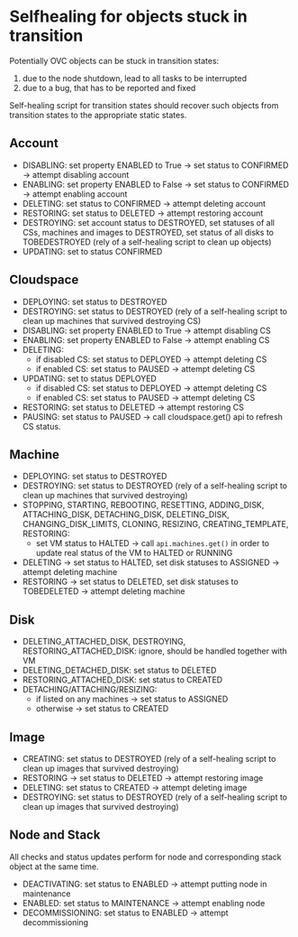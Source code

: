 # Selfhealing for objects stuck in transition

Potentially OVC objects can be stuck in transition states:

1. due to the node shutdown, lead to all tasks to be interrupted
2. due to a bug, that has to be reported and fixed

Self-healing script for transition states should recover such objects from transition states to the appropriate static states.

## Account

* DISABLING: set property ENABLED to True -> set status to CONFIRMED -> attempt disabling account
* ENABLING: set property ENABLED to False -> set status to CONFIRMED -> attempt enabling account
* DELETING: set status to CONFIRMED -> attempt deleting account
* RESTORING: set status to DELETED -> attempt restoring account
* DESTROYING: set account status to DESTROYED, set statuses of all CSs, machines and images to DESTROYED, set status of all disks to TOBEDESTROYED (rely of a self-healing script to clean up objects)
* UPDATING: set to status CONFIRMED

## Cloudspace

* DEPLOYING: set status to DESTROYED
* DESTROYING: set status to DESTROYED (rely of a self-healing script to clean up machines that survived destroying CS)
* DISABLING: set property ENABLED to True -> attempt disabling CS
* ENABLING: set property ENABLED to False -> attempt enabling CS
* DELETING: 
    * if disabled CS: set status to DEPLOYED -> attempt deleting CS
    * if enabled CS: set status to PAUSED -> attempt deleting CS  
* UPDATING: set to status DEPLOYED
    * if disabled CS: set status to DEPLOYED -> attempt deleting CS
    * if enabled CS: set status to PAUSED -> attempt deleting CS
* RESTORING: set status to DELETED -> attempt restoring CS
* PAUSING: set status to PAUSED -> call cloudspace.get() api to refresh CS status.

## Machine

* DEPLOYING: set status to DESTROYED
* DESTROYING: set status to DESTROYED (rely of a self-healing script to clean up machines that survived destroying)
* STOPPING, STARTING, REBOOTING, RESETTING, ADDING_DISK, ATTACHING_DISK, DETACHING_DISK, DELETING_DISK, CHANGING_DISK_LIMITS, CLONING, RESIZING, CREATING_TEMPLATE, RESTORING:
    * set VM status to HALTED -> call `api.machines.get()` in order to update real status of the VM to HALTED or RUNNING
* DELETING -> set status to HALTED, set disk statuses to ASSIGNED -> attempt deleting machine
* RESTORING -> set status to DELETED, set disk statuses to TOBEDELETED -> attempt deleting machine

## Disk

* DELETING_ATTACHED_DISK, DESTROYING, RESTORING_ATTACHED_DISK: ignore, should be handled together with VM
* DELETING_DETACHED_DISK: set status to DELETED
* RESTORING_ATTACHED_DISK: set status to CREATED
* DETACHING/ATTACHING/RESIZING:
    * if listed on any machines -> set status to ASSIGNED
    * otherwise -> set status to CREATED

## Image

* CREATING: set status to DESTROYED (rely of a self-healing script to clean up images that survived destroying)
* RESTORING -> set status to DELETED -> attempt restoring image
* DELETING: set status to CREATED -> attempt deleting image
* DESTROYING: set status to DESTROYED (rely of a self-healing script to clean up images that survived destroying)

## Node and Stack

All checks and status updates perform for node and corresponding stack object at the same time.

* DEACTIVATING: set status to ENABLED -> attempt putting node in maintenance
* ENABLED: set status to MAINTENANCE -> attempt enabling node
* DECOMMISSIONING: set status to ENABLED -> attempt decommissioning